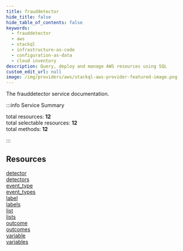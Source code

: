 ```yaml
---
title: frauddetector
hide_title: false
hide_table_of_contents: false
keywords:
  - frauddetector
  - aws
  - stackql
  - infrastructure-as-code
  - configuration-as-data
  - cloud inventory
description: Query, deploy and manage AWS resources using SQL
custom_edit_url: null
image: /img/providers/aws/stackql-aws-provider-featured-image.png
---
```


The frauddetector service documentation.

:::info Service Summary

<div class="row">
<div class="providerDocColumn">
<span>total resources:&nbsp;<b>12</b></span><br />
<span>total selectable resources:&nbsp;<b>12</b></span><br />
<span>total methods:&nbsp;<b>12</b></span><br />
</div>
</div>

:::

## Resources
<div class="row">
<div class="providerDocColumn">
<a href="/providers/aws/frauddetector/detector/">detector</a><br />
<a href="/providers/aws/frauddetector/detectors/">detectors</a><br />
<a href="/providers/aws/frauddetector/event_type/">event_type</a><br />
<a href="/providers/aws/frauddetector/event_types/">event_types</a><br />
<a href="/providers/aws/frauddetector/label/">label</a><br />
<a href="/providers/aws/frauddetector/labels/">labels</a>
</div>
<div class="providerDocColumn">
<a href="/providers/aws/frauddetector/list/">list</a><br />
<a href="/providers/aws/frauddetector/lists/">lists</a><br />
<a href="/providers/aws/frauddetector/outcome/">outcome</a><br />
<a href="/providers/aws/frauddetector/outcomes/">outcomes</a><br />
<a href="/providers/aws/frauddetector/variable/">variable</a><br />
<a href="/providers/aws/frauddetector/variables/">variables</a>
</div>
</div>